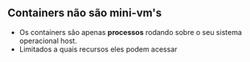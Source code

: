 ## Containers não são mini-vm's
* Os containers são apenas **processos** rodando sobre o seu sistema operacional host.
* Limitados a quais recursos eles podem acessar

